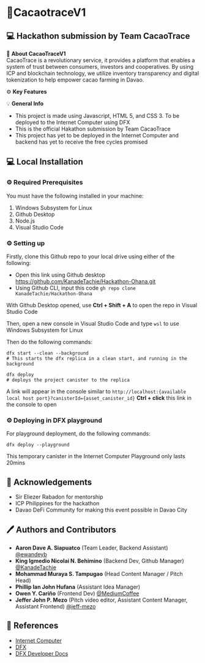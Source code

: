 # 🍫CacaotraceV1
## :computer: Hackathon submission by Team CacaoTrace 

🚀 **About CacaoTraceV1** \
CacaoTrace is a revolutionary service, it provides a platform that enables a system of trust between consumers, investors and cooperatives. By using ICP and blockchain technology, we utilize inventory transparency and digital tokenization to help empower cacao farming in Davao.

:gear: **Key Features**

:bulb: **General Info**
* This project is made using Javascript, HTML 5, and CSS 3. To be deployed to the Internet Computer using DFX
* This is the official Hakathon submission by Team CacaoTrace 
* This project has yet to be deployed in the Internet Computer and backend has yet to receive the free cycles promised


## :computer: Local Installation 
### :gear: Required Prerequisites
You must have the following installed in your machine:
1. Windows Subsystem for Linux
2. Github Desktop
3. Node.js
4. Visual Studio Code

### :gear: Setting up
Firstly, clone this Github repo to your local drive using either of the following:
* Open this link using Github desktop https://github.com/KanadeTachie/Hackathon-Ohana.git
* Using Github CLI, input this code 
```gh repo clone KanadeTachie/Hackathon-Ohana```

With Github Desktop opened, use **Ctrl + Shift + A** to open the repo in Visual Studio Code

Then, open a new console in Visual Studio Code and type ```wsl``` to use Windows Subsystem for Linux

Then do the following commands:
```
dfx start --clean --background
# This starts the dfx replica in a clean start, and running in the background

dfx deploy
# deploys the project canister to the replica
```
A link will appear in the console similar to
 ```http://localhost:{available local host port}?canisterId={asset_canister_id}```
 **Ctrl + click** this link in the console to open
### :gear: Deploying in DFX playground
For playground deployment, do the following commands:
```
dfx deploy --playground
```
This temporary canister in the Internet Computer Playground only lasts 20mins
## :clap: Acknowledgements 
* Sir Eliezer Rabadon for mentorship
* ICP Philippines for the hackathon
* Davao DeFi Community for making this event possible in Davao City
## :pen: Authors and Contributors 
* **Aaron Dave A. Siapuatco** (Team Leader, Backend Assistant) [@ewandeyb](https://github.com/ewandeyb)
* **King Igmedio Nicolai N. Behimino** (Backend Dev, Github Manager) [@KanadeTachie](https://github.com/KanadeTachie)
* **Mohammad Muraya S. Tampugao** (Head Content Manager / Pitch Head)
* **Phillip Ian John Hufana** (Assistant Idea Manager)
* **Owen Y. Cariño** (Frontend Dev) [@MediumCoffee](https://github.com/MediumCoffee)
* **Jeffer John P. Mezo** (Pitch video editor, Assistant Content Manager, Assistant Frontend) [@jeff-mezo](https://github.com/jeff-mezo)
## :book: References
* [Internet Computer](https://internetcomputer.org/)
* [DFX](https://internetcomputer.org/docs/current/references/cli-reference/dfx-parent)
* [DFX Developer Docs](https://internetcomputer.org/docs/current/developer-docs/)
